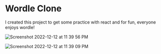 # Wordle Clone

I created this project to get some practice with react and for fun, everyone enjoys wordle! 

![Screenshot 2022-12-12 at 11 39 56 PM](https://user-images.githubusercontent.com/93356900/207228177-7cbc9867-2df7-44cf-a834-0868960aa089.png)

![Screenshot 2022-12-12 at 11 39 09 PM](https://user-images.githubusercontent.com/93356900/207228089-9fe32b4e-7b14-4dd9-998a-4137616e115f.png)
